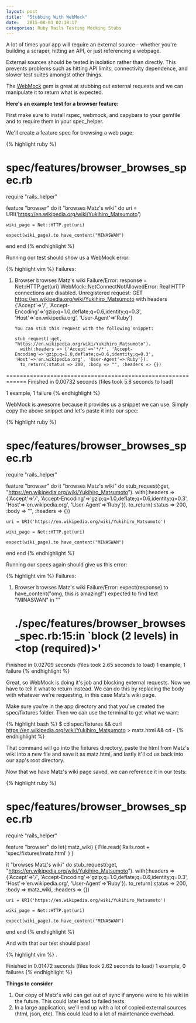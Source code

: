 ```yaml
---
layout: post
title:  "Stubbing With WebMock"
date:   2015-08-03 02:18:17
categories: Ruby Rails Testing Mocking Stubs
---
```


A lot of times your app will require an external source - whether you're building a scraper, hitting an API, or just referencing a webpage.

External sources should be tested in isolation rather than directly. This prevents problems such as hitting API limits, connectivity dependence, and slower test suites amongst other things. 

The [WebMock](https://github.com/bblimke/webmock) gem is great at stubbing out external requests and we can manipulate it to return what is expected. 

**Here's an example test for a browser feature:**

First make sure to install rspec, webmock, and capybara to your gemfile and to require them in your spec_helper.

We'll create a feature spec for browsing a web page:

{% highlight ruby %}
# spec/features/browser_browses_spec.rb
require "rails_helper"

feature "browser" do
  it "browses Matz's wiki" do 
    uri = URI('https://en.wikipedia.org/wiki/Yukihiro_Matsumoto')

    wiki_page = Net::HTTP.get(uri)

    expect(wiki_page).to have_content("MINASWAN")
  end
end
{% endhighlight %}


Running our test should show us a WebMock error:

{% highlight vim %}
Failures:

  1) Browser browses Matz's wiki
       Failure/Error: response = Net::HTTP.get(uri)
         WebMock::NetConnectNotAllowedError:
         Real HTTP connections are disabled. Unregistered request: GET https://en.wikipedia.org/wiki/Yukihiro_Matsumoto with headers {'Accept'=>'*/*', 'Accept-Encoding'=>'gzip;q=1.0,deflate;q=0.6,identity;q=0.3', 'Host'=>'en.wikipedia.org', 'User-Agent'=>'Ruby'}

         You can stub this request with the following snippet:

         stub_request(:get, "https://en.wikipedia.org/wiki/Yukihiro_Matsumoto").
           with(:headers => {'Accept'=>'*/*', 'Accept-Encoding'=>'gzip;q=1.0,deflate;q=0.6,identity;q=0.3', 'Host'=>'en.wikipedia.org', 'User-Agent'=>'Ruby'}).
           to_return(:status => 200, :body => "", :headers => {})
         

============================================================
Finished in 0.00732 seconds (files took 5.8 seconds to load)

1 example, 1 failure
{% endhighlight %}


WebMock is awesome because it provides us a snippet we can use. Simply copy the above snippet and let's paste it into our spec:

{% highlight ruby %}
# spec/features/browser_browses_spec.rb
require "rails_helper"

feature "browser" do
  it "browses Matz's wiki" do 
    stub_request(:get, "https://en.wikipedia.org/wiki/Yukihiro_Matsumoto").
      with(:headers => {'Accept'=>'*/*', 'Accept-Encoding'=>'gzip;q=1.0,deflate;q=0.6,identity;q=0.3', 'Host'=>'en.wikipedia.org', 'User-Agent'=>'Ruby'}).
      to_return(:status => 200, :body => "", :headers => {})

    uri = URI('https://en.wikipedia.org/wiki/Yukihiro_Matsumoto')

    wiki_page = Net::HTTP.get(uri)

    expect(wiki_page).to have_content("MINASWAN")
  end
end
{% endhighlight %}


Running our specs again should give us this error:

{% highlight vim %}
Failures:

  1) Browser browses Matz's wiki
       Failure/Error: expect(response).to have_content("omg, this is amazing!")
         expected to find text "MINASWAN" in ""
       # ./spec/features/browser_browses_spec.rb:15:in `block (2 levels) in <top (required)>'
       
Finished in 0.02709 seconds (files took 2.65 seconds to load)
1 example, 1 failure
{% endhighlight %}


Great, so WebMock is doing it's job and blocking external requests. Now we have to tell it what to return instead. We can do this by replacing the body with whatever we're requesting, in this case Matz's wiki page.

Make sure you're in the app directory and that you've created the spec/fixtures folder. Then we can  use the terminal to get what we want:

{% highlight bash %}
$ cd spec/fixtures && curl https://en.wikipedia.org/wiki/Yukihiro_Matsumoto > matz.html && cd -
{% endhighlight %}

That command will go into the fixtures directory, paste the html from Matz's wiki into a new file and save it as matz.html, and lastly it'll cd us back into our app's root directory.

Now that we have Matz's wiki page saved, we can reference it in our tests:

{% highlight ruby %}
# spec/features/browser_browses_spec.rb
require "rails_helper"

feature "browser" do
  let(:matz_wiki) { File.read( Rails.root + 'spec/fixtures/matz.html' ) }

  it "browses Matz's wiki" do 
    stub_request(:get, "https://en.wikipedia.org/wiki/Yukihiro_Matsumoto").
      with(:headers => {'Accept'=>'*/*', 'Accept-Encoding'=>'gzip;q=1.0,deflate;q=0.6,identity;q=0.3', 'Host'=>'en.wikipedia.org', 'User-Agent'=>'Ruby'}).
      to_return(:status => 200, :body => matz_wiki, :headers => {})

    uri = URI('https://en.wikipedia.org/wiki/Yukihiro_Matsumoto')

    wiki_page = Net::HTTP.get(uri)

    expect(wiki_page).to have_content("MINASWAN")
  end
end
{% endhighlight %}


And with that our test should pass!

{% highlight vim %}
.

Finished in 0.01472 seconds (files took 2.62 seconds to load)
1 example, 0 failures
{% endhighlight %}


**Things to consider**

1. Our copy of Matz's wiki can get out of sync if anyone were to his wiki in the future. This could later lead to failed tests.
2. In a large application, we'll end up with a lot of copied external sources (html, json, etc). This could lead to a lot of maintenance overhead.
